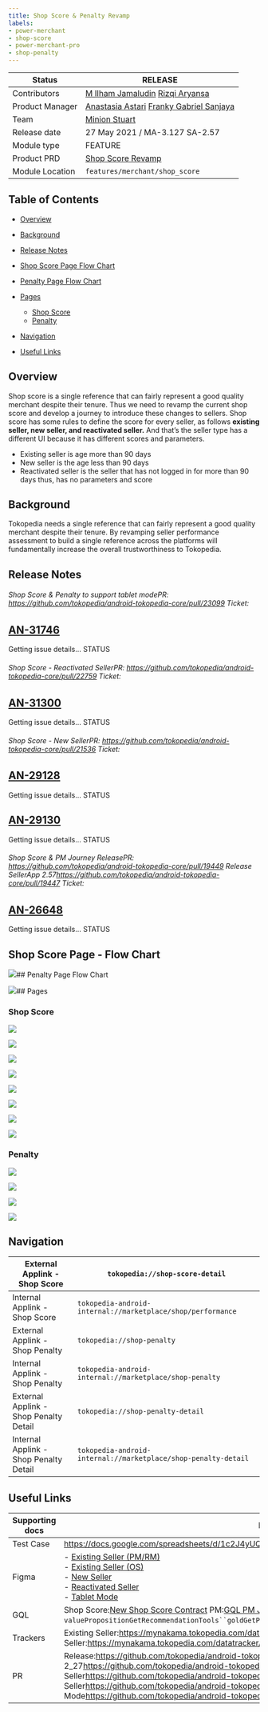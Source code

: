 ```yaml
---
title: Shop Score & Penalty Revamp
labels:
- power-merchant
- shop-score
- power-merchant-pro
- shop-penalty
---
```







| **Status** | <!--start status:GREEN-->RELEASE<!--end status--> |
| --- | --- |
| Contributors | [M Ilham Jamaludin](https://tokopedia.atlassian.net/wiki/people/5c87306ea329a40b8555c1ca?ref=confluence) [Rizqi Aryansa](https://tokopedia.atlassian.net/wiki/people/5e25ee87006fae0ca232e1ac?ref=confluence)  |
| Product Manager | [Anastasia Astari](https://tokopedia.atlassian.net/wiki/people/5d03818baf3a8f0c58e4061d?ref=confluence) [Franky Gabriel Sanjaya](https://tokopedia.atlassian.net/wiki/people/6029d0717b23f4006842dec3?ref=confluence)  |
| Team | [Minion Stuart](https://tokopedia.atlassian.net/people/team/eeba862a-bd9d-472c-b901-415b15b1a37e?ref=directory&src=peopleMenu) |
| Release date | 27 May 2021 / <!--start status:GREY-->MA-3.127<!--end status--> <!--start status:GREY-->SA-2.57<!--end status--> |
| Module type | <!--start status:YELLOW-->FEATURE<!--end status--> |
| Product PRD | [Shop Score Revamp](/wiki/spaces/MC/pages/1099667100/Shop+Score+Revamp)  |
| Module Location | `features/merchant/shop_score` |

## Table of Contents

- [Overview](https://tokopedia.atlassian.net/wiki/spaces/PA/pages/1470535709/Shop+Score+Penalty+Revamp#Overview)
- [Background](https://tokopedia.atlassian.net/wiki/spaces/PA/pages/1470535709/Shop+Score+Penalty+Revamp#Background)
- [Release Notes](https://tokopedia.atlassian.net/wiki/spaces/PA/pages/1989904172/TokoFood#Release-Notes)
- [Shop Score Page Flow Chart](https://tokopedia.atlassian.net/wiki/spaces/PA/pages/1470535709/Shop+Score+Penalty+Revamp#Shop-Score-Page---Flow-Chart)
- [Penalty Page Flow Chart](https://tokopedia.atlassian.net/wiki/spaces/PA/pages/1470535709/Shop+Score+Penalty+Revamp#Penalty-Page-Flow-Chart)
- [Pages](https://tokopedia.atlassian.net/wiki/spaces/PA/pages/1470535709/Shop+Score+Penalty+Revamp#Pages)


	- [Shop Score](https://tokopedia.atlassian.net/wiki/spaces/PA/pages/1470535709/Shop+Score+Penalty+Revamp#Shop-Score)
	- [Penalty](https://tokopedia.atlassian.net/wiki/spaces/PA/pages/1470535709/Shop+Score+Penalty+Revamp#Penalty)
- [Navigation](https://tokopedia.atlassian.net/wiki/spaces/PA/pages/1470535709/Shop+Score+Penalty+Revamp#%5BhardBreak%5D%5BhardBreak%5DNavigation)
- [Useful Links](https://tokopedia.atlassian.net/wiki/spaces/PA/pages/1470535709/Shop+Score+Penalty+Revamp#Useful-Links)

## Overview

Shop score is a single reference that can fairly represent a good quality merchant despite their tenure. Thus we need to revamp the current shop score and develop a journey to introduce these changes to sellers. Shop score has some rules to define the score for every seller, as follows **existing seller, new seller, and reactivated seller.** And that’s the seller type has a different UI because it has different scores and parameters.

- Existing seller is age more than 90 days
- New seller is the age less than 90 days
- Reactivated seller is the seller that has not logged in for more than 90 days thus, has no parameters and score

## Background

Tokopedia needs a single reference that can fairly represent a good quality merchant despite their tenure. By revamping seller performance assessment to build a single reference across the platforms will fundamentally increase the overall trustworthiness to Tokopedia.

## Release Notes

<!--start expand:December, 9th 2021 (MA-3.155/SA-2.85)-->
###### Shop Score & Penalty to support tablet modePR: <https://github.com/tokopedia/android-tokopedia-core/pull/23099> Ticket: 

 

 




 
 [AN-31746](https://tokopedia.atlassian.net/browse/AN-31746)
 -
 Getting issue details...
STATUS
<!--end expand-->

<!--start expand:November, 26th 2021 (MA-3.153/SA-2.83)-->
###### Shop Score - Reactivated SellerPR: <https://github.com/tokopedia/android-tokopedia-core/pull/22759> Ticket: 

 

 




 
 [AN-31300](https://tokopedia.atlassian.net/browse/AN-31300)
 -
 Getting issue details...
STATUS
<!--end expand-->

<!--start expand:September, 27th 2021 (MA-3.144/SA-2.74)-->
###### Shop Score - New SellerPR: <https://github.com/tokopedia/android-tokopedia-core/pull/21536> Ticket: 

 [AN-29128](https://tokopedia.atlassian.net/browse/AN-29128)
 -
 Getting issue details...
STATUS



 [AN-29130](https://tokopedia.atlassian.net/browse/AN-29130)
 -
 Getting issue details...
STATUS
<!--end expand-->

<!--start expand:July, 27th 2021 (MA-3.127/SA-2.57)-->
###### Shop Score & PM Journey ReleasePR: <https://github.com/tokopedia/android-tokopedia-core/pull/19449> Release SellerApp 2.57<https://github.com/tokopedia/android-tokopedia-core/pull/19447> Ticket: 

 

 




 
 [AN-26648](https://tokopedia.atlassian.net/browse/AN-26648)
 -
 Getting issue details...
STATUS
<!--end expand-->

## Shop Score Page - Flow Chart

![](res/ShopScoreDiagram.drawio.png)## Penalty Page Flow Chart

![](res/ShopPenaltyPage.drawio.png)## Pages

### Shop Score







![](res/image-20230315-035504.png)



![](res/image-20230315-035640.png)





![](res/image-20230315-040138.png)



![](res/image-20230315-040251.png)





![](res/image-20230315-040507.png)



![](res/image-20230315-040843.png)





![](res/image-20230315-040614.png)



![](res/image-20230315-040936.png)





### Penalty







![](res/image-20230315-041224.png)



![](res/image-20230315-041302.png)





![](res/image-20230315-041356.png)



![](res/image-20230315-041431.png)





## Navigation



| External Applink - Shop Score | `tokopedia://shop-score-detail` |
| --- | --- |
| Internal Applink - Shop Score | `tokopedia-android-internal://marketplace/shop/performance` |
| External Applink - Shop Penalty | `tokopedia://shop-penalty` |
| Internal Applink - Shop Penalty | `tokopedia-android-internal://marketplace/shop-penalty` |
| External Applink - Shop Penalty Detail | `tokopedia://shop-penalty-detail` |
| Internal Applink - Shop Penalty Detail | `tokopedia-android-internal://marketplace/shop-penalty-detail` |

## Useful Links



| Supporting docs | Links |
| --- | --- |
| Test Case | <https://docs.google.com/spreadsheets/d/1c2J4yUQRhbAf880cAs6TEQsxSBm7HttQpiq9gy8rAkI/edit#gid=0>  |
| Figma | - [Existing Seller (PM/RM)](https://www.figma.com/file/UddY8zvCo1yrGtaDU95n2T/%5BUI--M%5D-Shop-Score?node-id=1%3A39936)<br/>- [Existing Seller (OS)](https://www.figma.com/file/UddY8zvCo1yrGtaDU95n2T/%5BUI--M%5D-Shop-Score?node-id=1580%3A0)<br/>- [New Seller](https://www.figma.com/file/UddY8zvCo1yrGtaDU95n2T/%5BUI--M%5D-Shop-Score?node-id=223%3A404)<br/>- [Reactivated Seller](https://www.figma.com/file/UddY8zvCo1yrGtaDU95n2T/%5BUI-M%5D-Shop-Score?node-id=7653%3A122466)<br/>- [Tablet Mode](https://www.figma.com/file/UddY8zvCo1yrGtaDU95n2T/%5BUI-M%5D-Shop-Score?node-id=9650%3A128988)<br/> |
| GQL | Shop Score:[New Shop Score Contract](/wiki/spaces/MC/pages/1267828185/New+Shop+Score+Contract) PM:[GQL PM Journey](/wiki/spaces/OS/pages/1241450499/GQL+PM+Journey) `valuePropositionGetRecommendationTools``goldGetPMSettingInfo``goldGetPMShopInfo`Penalty:[Penalty Query](/wiki/spaces/MC/pages/1377469645/Penalty+Query)  |
| Trackers | Existing Seller:<https://mynakama.tokopedia.com/datatracker/product/requestdetail/804> New Seller:<https://mynakama.tokopedia.com/datatracker/product/requestdetail/949>  |
| PR | Release:<https://github.com/tokopedia/android-tokopedia-core/pull/19449> Release SellerApp 2\_27<https://github.com/tokopedia/android-tokopedia-core/pull/19447> New Seller<https://github.com/tokopedia/android-tokopedia-core/pull/21536> Reactivated Seller<https://github.com/tokopedia/android-tokopedia-core/pull/22759> Tablet Mode<https://github.com/tokopedia/android-tokopedia-core/pull/23099>  |




